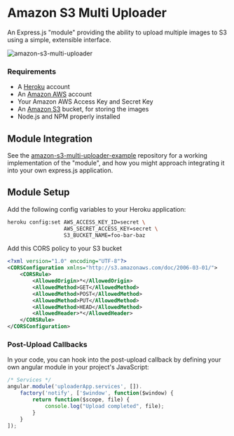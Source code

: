 # Amazon S3 Multi Uploader

An Express.js "module" providing the ability to upload multiple images to S3 using a simple, extensible interface.

![amazon-s3-multi-uploader](http://taeram.github.io/media/amazon-s3-multi-uploader-screenshot.png)

### Requirements
* A [Heroku](https://www.heroku.com/) account
* An [Amazon AWS](http://aws.amazon.com/) account
* Your Amazon AWS Access Key and Secret Key
* An [Amazon S3](http://aws.amazon.com/s3/) bucket, for storing the images
* Node.js and NPM properly installed

## Module Integration

See the [amazon-s3-multi-uploader-example](https://github.com/taeram/amazon-s3-multi-uploader-example) repository
for a working implementation of the "module", and how you might approach integrating it into your own
express.js application.

## Module Setup

Add the following config variables to your Heroku application:

```bash
heroku config:set AWS_ACCESS_KEY_ID=secret \
                  AWS_SECRET_ACCESS_KEY=secret \
                  S3_BUCKET_NAME=foo-bar-baz
```

Add this CORS policy to your S3 bucket

```xml
<?xml version="1.0" encoding="UTF-8"?>
<CORSConfiguration xmlns="http://s3.amazonaws.com/doc/2006-03-01/">
    <CORSRule>
        <AllowedOrigin>*</AllowedOrigin>
        <AllowedMethod>GET</AllowedMethod>
        <AllowedMethod>POST</AllowedMethod>
        <AllowedMethod>PUT</AllowedMethod>
        <AllowedMethod>HEAD</AllowedMethod>
        <AllowedHeader>*</AllowedHeader>
    </CORSRule>
</CORSConfiguration>
```

### Post-Upload Callbacks

In your code, you can hook into the post-upload callback by defining your own
angular module in your project's JavaScript:

```js
/* Services */
angular.module('uploaderApp.services', []).
    factory('notify', ['$window', function($window) {
        return function($scope, file) {
            console.log("Upload completed", file);
        }
    }
]);
```
